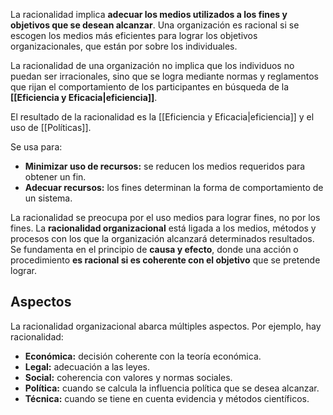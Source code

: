 La racionalidad implica **adecuar los medios utilizados a los fines y objetivos que se desean alcanzar**. Una organización es racional si se escogen los medios más eficientes para lograr los objetivos organizacionales, que están por sobre los individuales.

La racionalidad de una organización no implica que los individuos no puedan ser irracionales, sino que se logra mediante normas y reglamentos que rijan el comportamiento de los participantes en búsqueda de la **[[Eficiencia y Eficacia|eficiencia]]**.

El resultado de la racionalidad es la [[Eficiencia y Eficacia|eficiencia]] y el uso de [[Políticas]].

Se usa para:
- **Minimizar uso de recursos:** se reducen los medios requeridos para obtener un fin.
- **Adecuar recursos:** los fines determinan la forma de comportamiento de un sistema.

La racionalidad se preocupa por el uso medios para lograr fines, no por los fines. La **racionalidad organizacional** está ligada a los medios, métodos y procesos con los que la organización alcanzará determinados resultados. Se fundamenta en el principio de **causa y efecto**, donde una acción o procedimiento **es racional si es coherente con el objetivo** que se pretende lograr.

## Aspectos

La racionalidad organizacional abarca múltiples aspectos. Por ejemplo, hay racionalidad:
- **Económica:** decisión coherente con la teoría económica.
- **Legal:** adecuación a las leyes.
- **Social:** coherencia con valores y normas sociales.
- **Política:** cuando se calcula la influencia política que se desea alcanzar.
- **Técnica:** cuando se tiene en cuenta evidencia y métodos científicos.